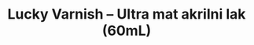---
layout: product
title: "Lucky Varnish – Ultra mat akrilni lak (60mL)"
price: "700" 
desc: "Akrilni Lak"
img_path: "/assets/img/A.MIG-2050.webp"
brand: "AMMO"
available: true
special_offer: true
new: false
soon: false
cat: "020000"
subcat: "020100"
subsubcat: "020104"
sifra: "A.MIG-2050"
popular: false
---